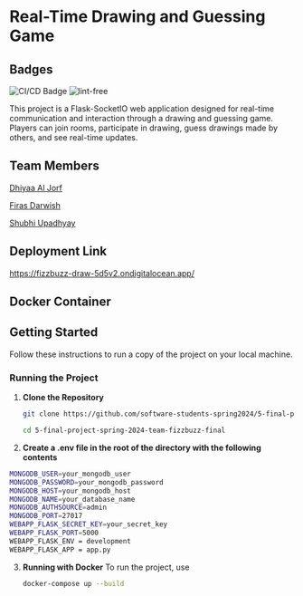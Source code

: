 # Real-Time Drawing and Guessing Game

## Badges
![CI/CD Badge](https://github.com/software-students-spring2024/5-final-project-spring-2024-team-fizzbuzz-final/actions/workflows/CI-CD.yml/badge.svg)
![lint-free](https://github.com/software-students-spring2024/5-final-project-spring-2024-team-fizzbuzz-final/actions/workflows/lint.yml/badge.svg)




This project is a Flask-SocketIO web application designed for real-time communication and interaction through a drawing and guessing game. Players can join rooms, participate in drawing, guess drawings made by others, and see real-time updates.

## Team Members

[Dhiyaa Al Jorf](https://github.com/DoodyShark)

[Firas Darwish](https://github.com/DoodyShark)

[Shubhi Upadhyay](https://github.com/shubhiupa19)

## Deployment Link

https://fizzbuzz-draw-5d5v2.ondigitalocean.app/

## Docker Container


## Getting Started

Follow these instructions to run a copy of the project on your local machine.

### Running the Project 

1. **Clone the Repository**
   ```bash
   git clone https://github.com/software-students-spring2024/5-final-project-spring-2024-team-fizzbuzz-final.git

   cd 5-final-project-spring-2024-team-fizzbuzz-final
   ```
   
2.  **Create a .env file in the root of the directory with the following contents**
   ```bash
   MONGODB_USER=your_mongodb_user
   MONGODB_PASSWORD=your_mongodb_password
   MONGODB_HOST=your_mongodb_host
   MONGODB_NAME=your_database_name
   MONGODB_AUTHSOURCE=admin
   MONGODB_PORT=27017
   WEBAPP_FLASK_SECRET_KEY=your_secret_key
   WEBAPP_FLASK_PORT=5000
   WEBAPP_FLASK_ENV = development
   WEBAPP_FLASK_APP = app.py
   ```

3. **Running with Docker**
   To run the project, use
   ```bash
   docker-compose up --build
   ```

